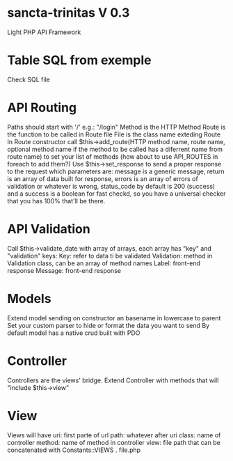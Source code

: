 # sancta-trinitas V 0.3
Light PHP API Framework

# Table SQL from exemple
Check SQL file

# API Routing
Paths should start with '/' e.g.: "/login"
Method is the HTTP Method
Route is the function to be called in Route file
File is the class name exteding Route
In Route constructor call $this->add_route(HTTP method name, route name, optional method name if the method to be called has a diferrent name from route name) to set your list of methods (how about to use API_ROUTES in foreach to add them?)
Use $this->set_response to send a proper response to the request which parameters are: message is a generic message, return is an array of data built for response, errors is an array of errors of validation or whatever is wrong, status_code by default is 200 (success) and a success is a boolean for fast checkd, so you have a universal checker that you has 100% that'll be there.

# API Validation
Call $this->validate_date with array of arrays, each array has "key" and "validation" keys:
Key: refer to data ti be validated
Validation: method in Validation class, can be an array of method names
Label: front-end response
Message: front-end response

# Models
Extend model sending on constructor an basename in lowercase to parent
Set your custom parser to hide or format the data you want to send
By default model has a native crud built with  PDO

# Controller
Controllers are the views' bridge.
Extend Controller with methods that will "include $this->view"

# View
Views will have 
uri: first parte of url
path: whatever after uri
class: name of controller
method: name of method in controller
view: file path that can be concatenated with Constants::VIEWS . file.php
